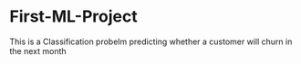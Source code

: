 # First-ML-Project
This is a Classification probelm predicting whether a customer will churn in the next month
